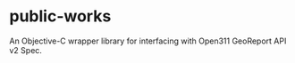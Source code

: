 public-works
============

An Objective-C wrapper library for interfacing with Open311 GeoReport API v2 Spec.
